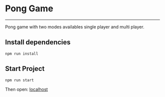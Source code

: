 # Pong Game
***
Pong game with two modes availables single player and multi player.

## Install dependencies

```
npm run install
```

## Start Project

```
npm run start
```
Then open: [localhost](http://localhost:3000/)

